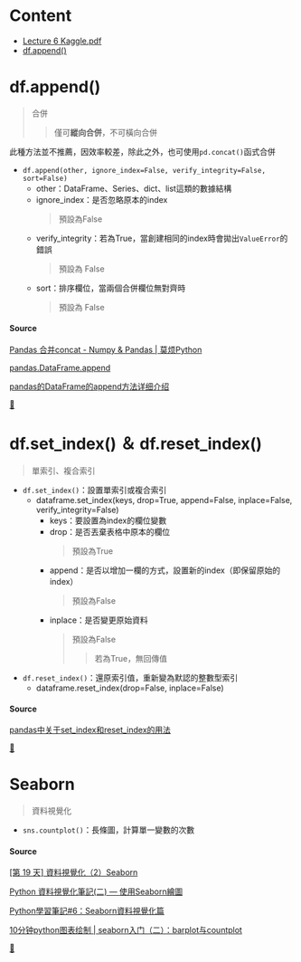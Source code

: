 # Content
- [Lecture 6 Kaggle.pdf](https://github.com/vanikk06/Machine-Learning/blob/master/Kaggle_Titanic/Lecture%206%20Kaggle.pdf)
- [df.append()](https://github.com/vanikk06/Machine-Learning/tree/master/Kaggle_Titanic#dfappend)

# df.append()
  > 合併
  >> 僅可**縱向合併**，不可橫向合併

此種方法並不推薦，因效率較差，除此之外，也可使用`pd.concat()`函式合併

- `df.append(other, ignore_index=False, verify_integrity=False, sort=False)`
   - other：DataFrame、Series、dict、list這類的數據結構
   - ignore_index：是否忽略原本的index
     > 預設為False
   - verify_integrity：若為True，當創建相同的index時會拋出`ValueError`的錯誤
     > 預設為 False
   - sort：排序欄位，當兩個合併欄位無對齊時
     > 預設為 False

#### Source
[Pandas 合并concat - Numpy & Pandas | 莫烦Python](https://morvanzhou.github.io/tutorials/data-manipulation/np-pd/3-6-pd-concat/)

[pandas.DataFrame.append](https://pandas.pydata.org/pandas-docs/stable/reference/api/pandas.DataFrame.append.html)

[pandas的DataFrame的append方法详细介绍](https://blog.csdn.net/sinat_29957455/article/details/84961936)

[🚝](https://github.com/vanikk06/Machine-Learning/tree/master/Kaggle_Titanic#content)


# df.set_index() ＆ df.reset_index()
  > 單索引、複合索引
  
- `df.set_index()`：設置單索引或複合索引
  - dataframe.set_index(keys, drop=True, append=False, inplace=False, verify_integrity=False)
    - keys：要設置為index的欄位變數
    - drop：是否丟棄表格中原本的欄位
      > 預設為True
    - append：是否以增加一欄的方式，設置新的index（即保留原始的index）
      > 預設為False
    - inplace：是否變更原始資料
      > 預設為False
      >> 若為True，無回傳值
- `df.reset_index()`：還原索引值，重新變為默認的整數型索引
   - dataframe.reset_index(drop=False, inplace=False)

#### Source
[pandas中关于set_index和reset_index的用法](https://blog.csdn.net/jingyi130705008/article/details/78162758)

[🚈](https://github.com/vanikk06/Machine-Learning/tree/master/Kaggle_Titanic#content)

# Seaborn
  > 資料視覺化
- `sns.countplot()`：長條圖，計算單一變數的次數

#### Source
[[第 19 天] 資料視覺化（2）Seaborn](https://ithelp.ithome.com.tw/articles/10186624)

[Python 資料視覺化筆記(二) — 使用Seaborn繪圖](https://medium.com/@yanweiliu/python-%E8%B3%87%E6%96%99%E8%A6%96%E8%A6%BA%E5%8C%96%E7%AD%86%E8%A8%98-%E4%BA%8C-%E4%BD%BF%E7%94%A8seaborn%E7%B9%AA%E5%9C%96-3adb03407a9)

[Python學習筆記#6：Seaborn資料視覺化篇](http://psop-blog.logdown.com/posts/3056283-python-seaborn)

[10分钟python图表绘制 | seaborn入门（二）：barplot与countplot](https://zhuanlan.zhihu.com/p/24553277)

[🚅](https://github.com/vanikk06/Machine-Learning/tree/master/Kaggle_Titanic#content)
